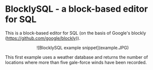 # BlocklySQL - a block-based editor for SQL
This is a block-based editor for SQL (on the basis of Google's blockly (https://github.com/google/blockly)). 

<p align="center">
![BlocklySQL example snippet](example.JPG)
</p>

This first example uses a weather database and returns the number of locations where more than five gale-force winds have been recorded. 
